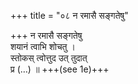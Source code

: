 +++
title = "०८ न रमासै सङ्गतेषु"

+++
न रमासै सङ्गतेषु  
शयानं त्वाभि शोचतु ।  
स्तोकस् त्वोत्तुद उत् तुदात्  
प्र (…) ॥ +++(see 1e)+++